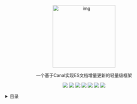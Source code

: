 <div align="center" >
<img width="200" alt="img" src="https://user-images.githubusercontent.com/35942268/147061994-f0d5a3ec-2d5f-4d72-af1c-139289547f25.png">
</div>

<div align="center">
    <p>一个基于Canal实现ES文档增量更新的轻量级框架</p>
</div>

<p align="center">
    <img src="https://img.shields.io/badge/php-7.0+-blue.svg">
    <img src="https://img.shields.io/badge/release-v1.1.0-blue.svg">
    <img src="https://img.shields.io/badge/version-v1.x-blue.svg">
    <a href="https://app.travis-ci.com/github/WGrape/esupdater"><img src="https://app.travis-ci.com/WGrape/esupdater.svg?branch=master"><a>
    <a href="https://wgrape.github.io/esupdater/report.html"><img src="https://img.shields.io/badge/unitest-100%25-yellow.svg"></a>
    <a href="LICENSE"><img src="https://img.shields.io/badge/License-MIT-green.svg"></a>
    <a href="HOWTOCODE.md"><img src="https://img.shields.io/badge/doc-中文-red.svg"></a>
</p>

<details>
  <summary>目录</summary>

- [一、介绍](#1)
- &nbsp;&nbsp;&nbsp;&nbsp;[1、轻量级框架](#11)
- &nbsp;&nbsp;&nbsp;&nbsp;[2、全面容器化](#12)
- &nbsp;&nbsp;&nbsp;&nbsp;[3、事件驱动化](#13)
- [二、快速安装](#2)
- [三、轻松管理](#3)
- &nbsp;&nbsp;&nbsp;&nbsp;[1、容器部署](#31)
- &nbsp;&nbsp;&nbsp;&nbsp;[2、容器运行配置](#32)
- [四、业务接入](#4)
- &nbsp;&nbsp;&nbsp;&nbsp;[1、修改配置](#41)
- &nbsp;&nbsp;&nbsp;&nbsp;[2、创建应用](#42)
- &nbsp;&nbsp;&nbsp;&nbsp;[3、创建事件回调](#43)
- &nbsp;&nbsp;&nbsp;&nbsp;[4、注册事件回调](#44)
- &nbsp;&nbsp;&nbsp;&nbsp;[5、部署项目](#45)
- [五、关于项目](#5)
- &nbsp;&nbsp;&nbsp;&nbsp;[1、项目文档](#51)
- &nbsp;&nbsp;&nbsp;&nbsp;[2、参与项目](#52)

<details>

## <span id="1">一、介绍</span>
ESUpdater是一个基于Canal实现ES文档增量更新的轻量级框架。基于以下优势，可以方便的完成业务接入与扩展。

<img width="900" alt="Architecture" src="https://user-images.githubusercontent.com/35942268/145793762-a23899d6-c162-4527-ae72-643edc80bb18.png">

### <span id="11">1、轻量级框架</span>
无论安装使用，还是代码设计的从消费Kafka消息，到派发至业务层处理，整个框架都非常轻量，源码简单易懂。

### <span id="12">2、全面容器化</span>
为解决各种依赖安装的复杂困难问题，已实现全面容器化，只需一条命令就可以轻松安装、部署、和维护。

### <span id="13">3、事件驱动化</span>
基于框架内部的事件驱动设计，可以轻松地注册数据表变更事件和回调，优雅地实现增量更新。

## <span id="2">二、快速安装</span>
安装过程会依赖Docker，所以请先安装并启动它，或者使用<a href="https://labs.play-with-docker.com/">在线Docker网站</a>，按如下步骤安装即可。如果安装过程中出错，请查看[安装过程帮助](HELP.md#1)文档。

### <span id="21">1、获取项目</span>

```bash
git clone https://github.com/WGrape/esupdater
cd esupdater
```

### <span id="22">2、开始安装</span>

```bash
bash install.sh
```

## 三、<span id="3">轻松管理</span>

### <span id="31">1、容器部署</span>

如果部署过程中出错，请参考[容器部署帮助](HELP.md#2)文档。

#### <span id="311">(1) 启动</span>

```bash
bash ./start.sh
```

#### <span id="312">(2) 停止</span>

```bash
bash ./stop.sh
```

#### <span id="313">(3) 重启</span>

```bash
bash ./restart.sh
```

### <span id="32">2、容器运行配置</span>
可以在```/start.sh```脚本中执行```docker run```时设置如下参数配置容器运行状态，或使用默认配置。

| Id | 配置名称 | 配置参数 | 参数值 | 默认值 | 释义 |
| --- | :----:  | :----:  | :---: | :---: | :---: |
| 1 | 核心数 | --cpus | float | 1.5 | 设置允许的最大核心数 |
| 2 | CPU核心集 | --cpuset-cpus | int | 未设置 | 设置允许执行的CPU核心 |
| 3 | 内存核心集 | --cpuset-mems | int | 未设置 | 设置使用哪些核心的内存 |
| 4 | 目录挂载 | -v  | string | /home/log/esupdater | 设置容器挂载的目录 |

如果需要设置更多的容器参数，可以参考[官方文档](https://docs.docker.com/config/containers/resource_constraints/) 。

## <span id="4">四、业务接入</span>

### <span id="41">1、修改配置</span>
只需要修改 [consumer.php](./config/consumer.php) 配置文件中的```broker_list_string```、```group_id```、```topic```这三个必须的配置项即可， 否则无法正常消费数据。

其他非必须的配置请参考[应用配置](./HOWTOCODE.md#3)文档。

### <span id="42">2、创建应用</span>

在```/app/```目录下，创建一个以业务为命名规范的应用名称，如```/app/alpha/```。

### <span id="43">3、创建事件回调</span>
在上一步中创建的应用目录下，创建一个```Handler```事件回调类

- [/app/alpha/user/UserHandler.php](./app/alpha/user/UserHandler.php) ：作用类似 ```Controller```

如果需要在事件回调中做大量复杂的业务操作，可以创建一个对应的```Service```业务处理类 ：

- [/app/alpha/user/UserService.php](./app/alpha/user/UserService.php) ：作用类似 ```Service```

建议无论业务是否复杂，都把业务放在```Service```中操作。

> 1、在业务Service中可以自由的调用```common```应用下的```DBService```、```ESService```等服务
> 
> 2、如果业务更复杂，可以考虑在应用目录下设计属于自己的业务分层，如```daos```、```services```等

### <span id="44">4、注册事件回调</span>
在```/config/event.php```配置文件中添加一个新的键值对，表示当```数据库.数据表```出现变更事件时，由对应的```事件Handler```响应处理。

```php
$event = [
    // 当alpha数据库中的user表发生INSERT/UPDATE/DELETE事件时,
    // 系统会自动创建\app\alpha\user\UserHandler事件回调类,
    // 并根据不同的事件类型调用不同的方法, 如INSERT事件则调用回调类的onInsert()方法
    'alpha.user' => '\app\alpha\user\UserHandler',
];
```

除此之外，框架还支持更加强大的事件注册和驱动机制，如果需要请参考[高级事件配置](./HOWTOCODE.md#351)。

### <span id="45">5、部署项目</span>
至此业务接入部分已经完成，参考 [轻松管理](#3) 部分部署代码即可。

## <span id="5">五、关于项目</span>

### <span id="51">1、项目文档</span>
项目共有如下6个文档，以方便对项目的快速了解

- [README](./README.md) ：项目本身的文档，快速了解项目
- [CONTRIBUTING](./CONTRIBUTING.md) ：介绍如何参与此项目并贡献  
- [HELP](./HELP.md) ：解决安装和部署过程中问题的帮助手册，包括镜像制作帮助、容器部署帮助等
- [HOWTOCODE](./HOWTOCODE.md) ：更深的了解项目，包括架构设计、底层原理、应用配置、单元测试等
- [QUESTION](./QUESTION.md) ：一些关于项目的疑问解释，如```这个项目有什么用```或```为什么不使用PHPunit和Composer```等

### <span id="52">2、参与项目</span>
项目源码设计简单易懂，如有更好的想法，可参考[如何贡献](./CONTRIBUTING.md)文档，期待提出宝贵的 [Pull request](https://github.com/WGrape/esupdater/pulls)  。

如果在了解和使用过程中，有任何疑问，也欢迎提出宝贵的 [Issue](https://github.com/WGrape/esupdater/issues/new) 。
